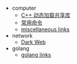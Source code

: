 - computer
    - [C++ 动态加载共享库](notes/computer/dlopen-cpp.md)
    - [常用命令](notes/computer/command.md)
    - [miscellaneous links](notes/computer/misc-links.md)
- network
    - [Dark Web](notes/network/dark-web.md)
- golang
    - [golang links](notes/golang/golang-links.md)